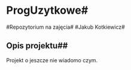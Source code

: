 # ProgUzytkowe#
#Repozytorium na zajęcia#
#Jakub Kotkiewicz#
## Opis projektu##
Projekt o jeszcze nie wiadomo czym.

